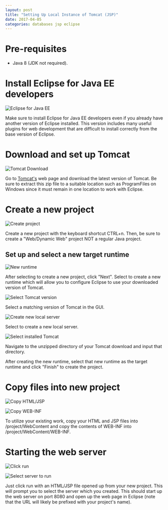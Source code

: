```yaml
---
layout: post
title: "Setting Up Local Instance of Tomcat (JSP)"
date: 2017-04-05
categories: databases jsp eclipse
---
```

# Pre-requisites

- Java 8 (JDK not required).

# Install Eclipse for Java EE developers

![Eclipse for Java EE](/assets/pictures/jsp-demo/java_ee.png)

Make sure to install Eclipse for Java EE developers even if you already have another version of Eclipse installed. This version includes many useful plugins for web development that are difficult to install correctly from the base version of Eclipse.

# Download and set up Tomcat

![Tomcat Download](/assets/pictures//jsp-demo/tomcat_download.png)

Go to [Tomcat's](https://tomcat.apache.org/) web page and download the latest version of Tomcat. Be sure to extract this zip file to a suitable location such as ProgramFiles on Windows since it must remain in one location to work with Eclipse.

# Create a new project

![Create project](/assets/pictures/jsp-demo/create_project.png)

Create a new project with the keyboard shortcut CTRL+n. Then, be sure to create a "Web/Dynamic Web" project NOT a regular Java project.

## Set up and select a new target runtime

![New runtime](/assets/pictures/jsp-demo/new_runtime.png)

After selecting to create a new project, click "Next". Select to create a new runtime which will allow you to configure Eclipse to use your downloaded version of Tomcat.

![Select Tomcat version](/assets/pictures/jsp-demo/select_8.0.png)

Select a matching version of Tomcat in the GUI.

![Create new local server](/assets/pictures/jsp-demo/new_local.png)

Select to create a new local server.

![Select installed Tomcat](/assets/pictures/jsp-demo/select_install.png)

Navigate to the unzipped directory of your Tomcat download and input that directory.

After creating the new runtime, select that new runtime as the target runtime and click "Finish" to create the project.

# Copy files into new project

![Copy HTML/JSP](/assets/pictures/jsp-demo/copy_html.png)

![Copy WEB-INF](/assets/pictures/jsp-demo/copy_webinf.png)

To utilize your existing work, copy your HTML and JSP files into /project/WebContent and copy the contents of WEB-INF into /project/WebContent/WEB-INF.

# Starting the web server

![Click run](/assets/pictures/jsp-demo/click_run.png)

![Select server to run](/assets/pictures/jsp-demo/use_server.png)

Just click run with an HTML/JSP file opened up from your new project. This will prompt you to select the server which you created. This should start up the web server on port 8080 and open up the web page in Eclipse (note that the URL will likely be prefixed with your project's name).